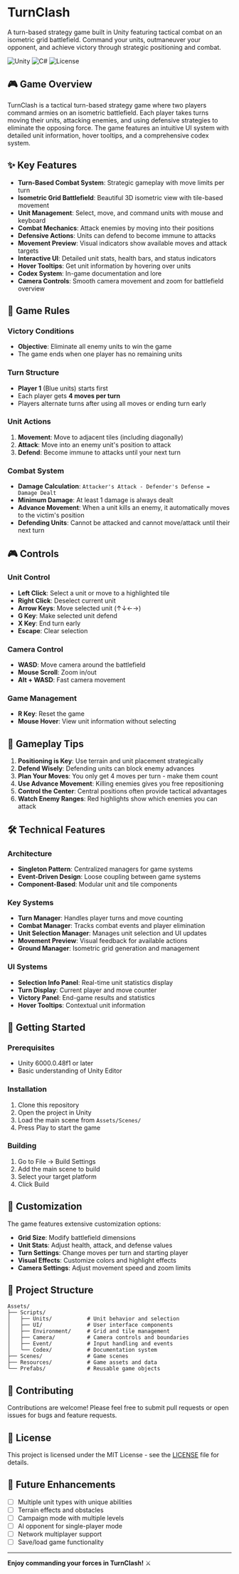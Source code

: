 # TurnClash

A turn-based strategy game built in Unity featuring tactical combat on an isometric grid battlefield. Command your units, outmaneuver your opponent, and achieve victory through strategic positioning and combat.

![Unity](https://img.shields.io/badge/Unity-6000.0.48f1-blue)
![C#](https://img.shields.io/badge/C%23-Latest-green)
![License](https://img.shields.io/badge/License-MIT-yellow)

## 🎮 Game Overview

TurnClash is a tactical turn-based strategy game where two players command armies on an isometric battlefield. Each player takes turns moving their units, attacking enemies, and using defensive strategies to eliminate the opposing force. The game features an intuitive UI system with detailed unit information, hover tooltips, and a comprehensive codex system.

## ✨ Key Features

- **Turn-Based Combat System**: Strategic gameplay with move limits per turn
- **Isometric Grid Battlefield**: Beautiful 3D isometric view with tile-based movement
- **Unit Management**: Select, move, and command units with mouse and keyboard
- **Combat Mechanics**: Attack enemies by moving into their positions
- **Defensive Actions**: Units can defend to become immune to attacks
- **Movement Preview**: Visual indicators show available moves and attack targets
- **Interactive UI**: Detailed unit stats, health bars, and status indicators
- **Hover Tooltips**: Get unit information by hovering over units
- **Codex System**: In-game documentation and lore
- **Camera Controls**: Smooth camera movement and zoom for battlefield overview

## 🎯 Game Rules

### Victory Conditions
- **Objective**: Eliminate all enemy units to win the game
- The game ends when one player has no remaining units

### Turn Structure
- **Player 1** (Blue units) starts first
- Each player gets **4 moves per turn**
- Players alternate turns after using all moves or ending turn early

### Unit Actions
1. **Movement**: Move to adjacent tiles (including diagonally)
2. **Attack**: Move into an enemy unit's position to attack
3. **Defend**: Become immune to attacks until your next turn

### Combat System
- **Damage Calculation**: `Attacker's Attack - Defender's Defense = Damage Dealt`
- **Minimum Damage**: At least 1 damage is always dealt
- **Advance Movement**: When a unit kills an enemy, it automatically moves to the victim's position
- **Defending Units**: Cannot be attacked and cannot move/attack until their next turn

## 🎮 Controls

### Unit Control
- **Left Click**: Select a unit or move to a highlighted tile
- **Right Click**: Deselect current unit
- **Arrow Keys**: Move selected unit (↑↓←→)
- **G Key**: Make selected unit defend
- **X Key**: End turn early
- **Escape**: Clear selection

### Camera Control
- **WASD**: Move camera around the battlefield
- **Mouse Scroll**: Zoom in/out
- **Alt + WASD**: Fast camera movement

### Game Management
- **R Key**: Reset the game
- **Mouse Hover**: View unit information without selecting

## 🎲 Gameplay Tips

1. **Positioning is Key**: Use terrain and unit placement strategically
2. **Defend Wisely**: Defending units can block enemy advances
3. **Plan Your Moves**: You only get 4 moves per turn - make them count
4. **Use Advance Movement**: Killing enemies gives you free repositioning
5. **Control the Center**: Central positions often provide tactical advantages
6. **Watch Enemy Ranges**: Red highlights show which enemies you can attack

## 🛠️ Technical Features

### Architecture
- **Singleton Pattern**: Centralized managers for game systems
- **Event-Driven Design**: Loose coupling between game systems
- **Component-Based**: Modular unit and tile components

### Key Systems
- **Turn Manager**: Handles player turns and move counting
- **Combat Manager**: Tracks combat events and player elimination
- **Unit Selection Manager**: Manages unit selection and UI updates
- **Movement Preview**: Visual feedback for available actions
- **Ground Manager**: Isometric grid generation and management

### UI Systems
- **Selection Info Panel**: Real-time unit statistics display
- **Turn Display**: Current player and move counter
- **Victory Panel**: End-game results and statistics
- **Hover Tooltips**: Contextual unit information

## 🚀 Getting Started

### Prerequisites
- Unity 6000.0.48f1 or later
- Basic understanding of Unity Editor

### Installation
1. Clone this repository
2. Open the project in Unity
3. Load the main scene from `Assets/Scenes/`
4. Press Play to start the game

### Building
1. Go to File → Build Settings
2. Add the main scene to build
3. Select your target platform
4. Click Build

## 🎨 Customization

The game features extensive customization options:

- **Grid Size**: Modify battlefield dimensions
- **Unit Stats**: Adjust health, attack, and defense values
- **Turn Settings**: Change moves per turn and starting player
- **Visual Effects**: Customize colors and highlight effects
- **Camera Settings**: Adjust movement speed and zoom limits

## 📁 Project Structure

```
Assets/
├── Scripts/
│   ├── Units/           # Unit behavior and selection
│   ├── UI/              # User interface components
│   ├── Environment/     # Grid and tile management
│   ├── Camera/          # Camera controls and boundaries
│   ├── Event/           # Input handling and events
│   └── Codex/           # Documentation system
├── Scenes/              # Game scenes
├── Resources/           # Game assets and data
└── Prefabs/             # Reusable game objects
```

## 🤝 Contributing

Contributions are welcome! Please feel free to submit pull requests or open issues for bugs and feature requests.

## 📄 License

This project is licensed under the MIT License - see the [LICENSE](LICENSE) file for details.

## 🎯 Future Enhancements

- [ ] Multiple unit types with unique abilities
- [ ] Terrain effects and obstacles
- [ ] Campaign mode with multiple levels
- [ ] AI opponent for single-player mode
- [ ] Network multiplayer support
- [ ] Save/load game functionality

---

**Enjoy commanding your forces in TurnClash!** ⚔️

